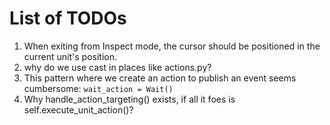 # List of TODOs


1. When exiting from Inspect mode, the cursor should be positioned in the current unit's position.
2. why do we use cast in places like actions.py?
3. This pattern where we create an action to publish an event seems cumbersome: `wait_action = Wait()`
4. Why handle_action_targeting() exists, if all it foes is self.execute_unit_action()?

